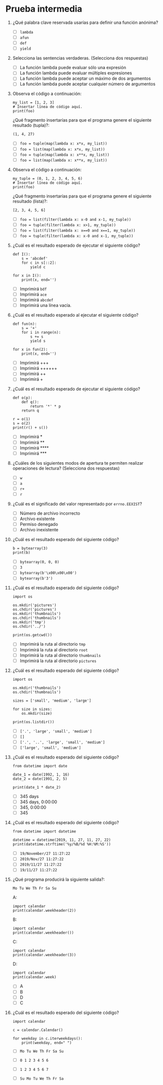 # Prueba intermedia

1. ¿Qué palabra clave reservada usarías para definir una función anónima?

    * [ ] `lambda`
    * [ ] `afun`
    * [ ] `def`
    * [ ] `yield`

2. Selecciona las sentencias verdaderas. (Selecciona dos respuestas)

    * [ ] La función lambda puede evaluar sólo una expresión
    * [ ] La función lambda puede evaluar múltiples expresiones
    * [ ] La función lambda puede aceptar un máximo de dos argumentos
    * [ ] La función lambda puede aceptar cualquier número de argumentos

3. Observa el código a continuación:

    ```
    my_list = [1, 2, 3]
    # Insertar línea de código aquí.
    print(foo)
    ```

    ¿Qué fragmento insertarías para que el programa genere el siguiente resultado (tupla)?:

    ```
    (1, 4, 27)
    ```

    * [ ] `foo = tuple(map(lambda x: x*x, my_list))`
    * [ ] `foo = list(map(lambda x: x*x, my_list))`
    * [ ] `foo = tuple(map(lambda x: x**x, my_list))`
    * [ ] `foo = list(map(lambda x: x**x, my_list))`

4. Observa el código a continuación:

    ```
    my_tuple = (0, 1, 2, 3, 4, 5, 6)
    # Insertar línea de código aquí.
    print(foo)
    ```

    ¿Qué fragmento insertarías para que el programa genere el siguiente resultado (lista)?:

    ```
    [2, 3, 4, 5, 6]
    ```

    * [ ] `foo = list(filter(lambda x: x-0 and x-1, my_tuple)) `
    * [ ] `foo = tuple(filter(lambda x: x>1, my_tuple))`
    * [ ] `foo = list(filter(lambda x: x==0 and x==1, my_tuple))`
    * [ ] `foo = tuple(filter(lambda x: x-0 and x-1, my_tuple))`

5. ¿Cuál es el resultado esperado de ejecutar el siguiente código?

    ```
    def I():
        s = 'abcdef'
        for c in s[::2]:
            yield c

    for x in I():
        print(x, end='')
    ```

    * [ ] Imprimirá `bdf`
    * [ ] Imprimirá `ace`
    * [ ] Imprimirá `abcdef`
    * [ ] Imprimirá una línea vacía.

6. ¿Cuál es el resultado esperado al ejecutar el siguiente código?

    ```
    def fun(n):
        s = '+'
        for i in range(n):
            s += s
            yield s

    for x in fun(2):
        print(x, end='')
    ```

    * [ ] Imprimirá +++
    * [ ] Imprimirá ++++++
    * [ ] Imprimirá ++
    * [ ] Imprimirá +

7. ¿Cuál es el resultado esperado de ejecutar el siguiente código?

    ```
    def o(p):
        def q():
            return '*' * p
        return q

    r = o(1)
    s = o(2)
    print(r() + s())
    ```

    * [ ] Imprimirá *
    * [ ] Imprimirá **
    * [ ] Imprimirá ****
    * [ ] Imprimirá ***

8. ¿Cuáles de los siguientes modos de apertura te permiten realizar operaciones de lectura? (Selecciona dos respuestas)

    * [ ] `w`
    * [ ] `a`
    * [ ] `r+`
    * [ ] `r`
9. ¿Cuál es el significado del valor representado por `errno.EEXIST`?

    * [ ] Número de archivo incorrecto
    * [ ] Archivo existente
    * [ ] Permiso denegado
    * [ ] Archivo inexistente

10. ¿Cuál es el resultado esperado del siguiente código?

    ```
    b = bytearray(3)
    print(b)
    ```

    * [ ] `bytearray(0, 0, 0)`
    * [ ] `3`
    * [ ] `bytearray(b'\x00\x00\x00')`
    * [ ] `bytearray(b'3')`

11. ¿Cuál es el resultado esperado del siguiente código?

    ```
    import os

    os.mkdir('pictures')
    os.chdir('pictures')
    os.mkdir('thumbnails')
    os.chdir('thumbnails')
    os.mkdir('tmp')
    os.chdir('../')

    print(os.getcwd())
    ```

    * [ ] Imprimirá la ruta al directorio `tmp`
    * [ ] Imprimirá la ruta al directorio `root`
    * [ ] Imprimirá la ruta al directorio `thumbnails`
    * [ ] Imprimirá la ruta al directorio `pictures`

12. ¿Cuál es el resultado esperado del siguiente código?

    ```
    import os

    os.mkdir('thumbnails')
    os.chdir('thumbnails')

    sizes = ['small', 'medium', 'large']

    for size in sizes:
        os.mkdir(size)

    print(os.listdir())
    ```

    * [ ] `['.', 'large', 'small', 'medium']`
    * [ ] `[]`
    * [ ] `['.', '..', 'large', 'small', 'medium']`
    * [ ] `['large', 'small', 'medium']`

13. ¿Cuál es el resultado esperado del siguiente código?

    ```
    from datetime import date

    date_1 = date(1992, 1, 16)
    date_2 = date(1991, 2, 5)

    print(date_1 * date_2)
    ```

    * [ ] 345 days
    * [ ] 345 days, 0:00:00
    * [ ] 345, 0:00:00
    * [ ] 345

14. ¿Cuál es el resultado esperado del siguiente código?

    ```
    from datetime import datetime

    datetime = datetime(2019, 11, 27, 11, 27, 22)
    print(datetime.strftime('%y/%B/%d %H:%M:%S'))
    ```

    * [ ] `19/November/27 11:27:22`
    * [ ] `2019/Nov/27 11:27:22`
    * [ ] `2019/11/27 11:27:22`
    * [ ] `19/11/27 11:27:22`

15. ¿Qué programa producirá la siguiente salida?:

    ```text
    Mo Tu We Th Fr Sa Su
    ```

    A:

    ```
    import calendar
    print(calendar.weekheader(2))
    ```

    B:

    ```
    import calendar
    print(calendar.weekheader())
    ```

    C:

    ```
    import calendar
    print(calendar.weekheader(3))
    ```

    D:

    ```
    import calendar
    print(calendar.week)
    ```

    * [ ] A
    * [ ] B
    * [ ] D
    * [ ] C

16. ¿Cuál es el resultado esperado del siguiente código?

    ```
    import calendar

    c = calendar.Calendar()

    for weekday in c.iterweekdays():
        print(weekday, end=" ")
    ```

    * [ ] `Mo Tu We Th Fr Sa Su`
    * [ ] `0 1 2 3 4 5 6`
    * [ ] `1 2 3 4 5 6 7`
    * [ ] `Su Mo Tu We Th Fr Sa`


